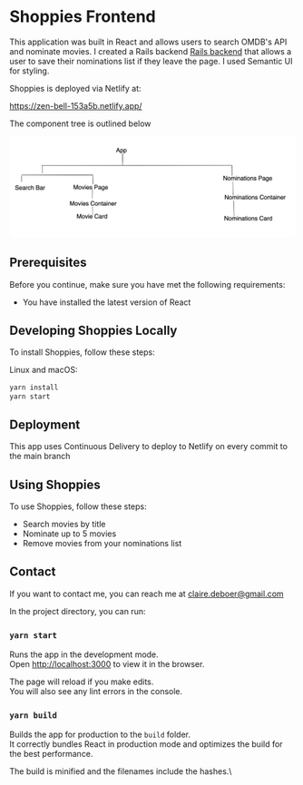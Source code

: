 # Shoppies Frontend

This application was built in React and allows users to search OMDB's API and nominate movies. I created a Rails backend [Rails backend](https://github.com/clairedeboer/shoppies_backend) that allows a user to save their nominations list if they leave the page. I used Semantic UI for styling. 

Shoppies is deployed via Netlify at: 

https://zen-bell-153a5b.netlify.app/

The component tree is outlined below

![React component tree hierarchy](/public/component_tree.png "React Hierarchy")

## Prerequisites

Before you continue, make sure you have met the following requirements: 

* You have installed the latest version of React

## Developing Shoppies Locally

To install Shoppies, follow these steps: 

Linux and macOS: 
```
yarn install
yarn start
```

## Deployment

This app uses Continuous Delivery to deploy to Netlify on every commit to the main branch

## Using Shoppies

To use Shoppies, follow these steps: 

* Search movies by title
* Nominate up to 5 movies
* Remove movies from your nominations list

## Contact

If you want to contact me, you can reach me at claire.deboer@gmail.com


In the project directory, you can run:

### `yarn start`

Runs the app in the development mode.\
Open [http://localhost:3000](http://localhost:3000) to view it in the browser.

The page will reload if you make edits.\
You will also see any lint errors in the console.

### `yarn build`

Builds the app for production to the `build` folder.\
It correctly bundles React in production mode and optimizes the build for the best performance.

The build is minified and the filenames include the hashes.\